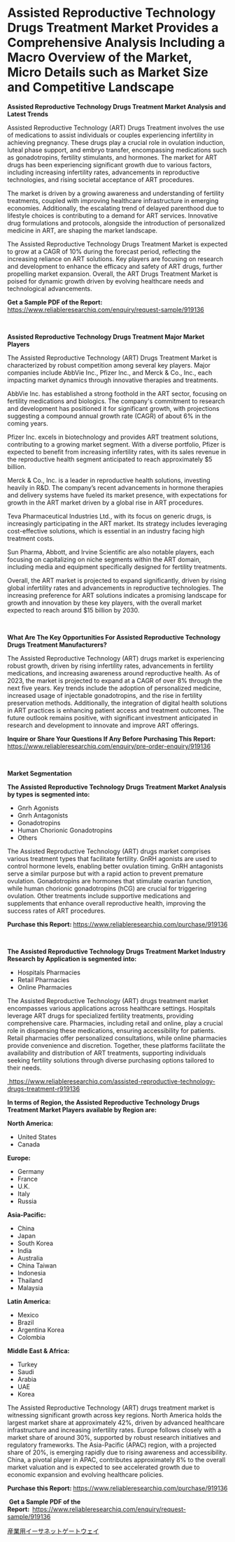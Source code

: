 <p><h1>Assisted Reproductive Technology Drugs Treatment Market Provides a Comprehensive Analysis Including a Macro Overview of the Market, Micro Details such as Market Size and Competitive Landscape</h1></p><p><strong>Assisted Reproductive Technology Drugs Treatment Market Analysis and Latest Trends</strong></p>
<p><p>Assisted Reproductive Technology (ART) Drugs Treatment involves the use of medications to assist individuals or couples experiencing infertility in achieving pregnancy. These drugs play a crucial role in ovulation induction, luteal phase support, and embryo transfer, encompassing medications such as gonadotropins, fertility stimulants, and hormones. The market for ART drugs has been experiencing significant growth due to various factors, including increasing infertility rates, advancements in reproductive technologies, and rising societal acceptance of ART procedures.</p><p>The market is driven by a growing awareness and understanding of fertility treatments, coupled with improving healthcare infrastructure in emerging economies. Additionally, the escalating trend of delayed parenthood due to lifestyle choices is contributing to a demand for ART services. Innovative drug formulations and protocols, alongside the introduction of personalized medicine in ART, are shaping the market landscape.</p><p>The Assisted Reproductive Technology Drugs Treatment Market is expected to grow at a CAGR of 10% during the forecast period, reflecting the increasing reliance on ART solutions. Key players are focusing on research and development to enhance the efficacy and safety of ART drugs, further propelling market expansion. Overall, the ART Drugs Treatment Market is poised for dynamic growth driven by evolving healthcare needs and technological advancements.</p></p>
<p><strong>Get a Sample PDF of the Report:&nbsp;</strong> <a href="https://www.reliableresearchiq.com/enquiry/request-sample/919136?utm_campaign=1082&utm_medium=2&utm_source=Github&utm_content=ia&utm_term=03032025&utm_id=assisted-reproductive-technology-drugs-treatment">https://www.reliableresearchiq.com/enquiry/request-sample/919136</a></p>
<p>&nbsp;</p>
<p><strong>Assisted Reproductive Technology Drugs Treatment Major Market Players</strong></p>
<p><p>The Assisted Reproductive Technology (ART) Drugs Treatment Market is characterized by robust competition among several key players. Major companies include AbbVie Inc., Pfizer Inc., and Merck & Co., Inc., each impacting market dynamics through innovative therapies and treatments.</p><p>AbbVie Inc. has established a strong foothold in the ART sector, focusing on fertility medications and biologics. The company's commitment to research and development has positioned it for significant growth, with projections suggesting a compound annual growth rate (CAGR) of about 6% in the coming years.</p><p>Pfizer Inc. excels in biotechnology and provides ART treatment solutions, contributing to a growing market segment. With a diverse portfolio, Pfizer is expected to benefit from increasing infertility rates, with its sales revenue in the reproductive health segment anticipated to reach approximately $5 billion.</p><p>Merck & Co., Inc. is a leader in reproductive health solutions, investing heavily in R&D. The company’s recent advancements in hormone therapies and delivery systems have fueled its market presence, with expectations for growth in the ART market driven by a global rise in ART procedures.</p><p>Teva Pharmaceutical Industries Ltd., with its focus on generic drugs, is increasingly participating in the ART market. Its strategy includes leveraging cost-effective solutions, which is essential in an industry facing high treatment costs.</p><p>Sun Pharma, Abbott, and Irvine Scientific are also notable players, each focusing on capitalizing on niche segments within the ART domain, including media and equipment specifically designed for fertility treatments.</p><p>Overall, the ART market is projected to expand significantly, driven by rising global infertility rates and advancements in reproductive technologies. The increasing preference for ART solutions indicates a promising landscape for growth and innovation by these key players, with the overall market expected to reach around $15 billion by 2030.</p></p>
<p>&nbsp;</p>
<p><strong>What Are The Key Opportunities For Assisted Reproductive Technology Drugs Treatment Manufacturers?</strong></p>
<p><p>The Assisted Reproductive Technology (ART) drugs market is experiencing robust growth, driven by rising infertility rates, advancements in fertility medications, and increasing awareness around reproductive health. As of 2023, the market is projected to expand at a CAGR of over 8% through the next five years. Key trends include the adoption of personalized medicine, increased usage of injectable gonadotropins, and the rise in fertility preservation methods. Additionally, the integration of digital health solutions in ART practices is enhancing patient access and treatment outcomes. The future outlook remains positive, with significant investment anticipated in research and development to innovate and improve ART offerings.</p></p>
<p><strong>Inquire or Share Your Questions If Any Before Purchasing This Report:</strong> <a href="https://www.reliableresearchiq.com/enquiry/pre-order-enquiry/919136?utm_campaign=1082&utm_medium=2&utm_source=Github&utm_content=ia&utm_term=03032025&utm_id=assisted-reproductive-technology-drugs-treatment">https://www.reliableresearchiq.com/enquiry/pre-order-enquiry/919136</a></p>
<p>&nbsp;</p>
<p><strong>Market Segmentation</strong></p>
<p><strong>The Assisted Reproductive Technology Drugs Treatment Market Analysis by types is segmented into:</strong></p>
<p><ul><li>Gnrh Agonists</li><li>Gnrh Antagonists</li><li>Gonadotropins</li><li>Human Chorionic Gonadotropins</li><li>Others</li></ul></p>
<p><p>The Assisted Reproductive Technology (ART) drugs market comprises various treatment types that facilitate fertility. GnRH agonists are used to control hormone levels, enabling better ovulation timing. GnRH antagonists serve a similar purpose but with a rapid action to prevent premature ovulation. Gonadotropins are hormones that stimulate ovarian function, while human chorionic gonadotropins (hCG) are crucial for triggering ovulation. Other treatments include supportive medications and supplements that enhance overall reproductive health, improving the success rates of ART procedures.</p></p>
<p><strong>Purchase this Report:&nbsp;</strong><a href="https://www.reliableresearchiq.com/purchase/919136?utm_campaign=1082&utm_medium=2&utm_source=Github&utm_content=ia&utm_term=03032025&utm_id=assisted-reproductive-technology-drugs-treatment">https://www.reliableresearchiq.com/purchase/919136</a></p>
<p>&nbsp;</p>
<p><strong>The Assisted Reproductive Technology Drugs Treatment Market Industry Research by Application is segmented into:</strong></p>
<p><ul><li>Hospitals Pharmacies</li><li>Retail Pharmacies</li><li>Online Pharmacies</li></ul></p>
<p><p>The Assisted Reproductive Technology (ART) drugs treatment market encompasses various applications across healthcare settings. Hospitals leverage ART drugs for specialized fertility treatments, providing comprehensive care. Pharmacies, including retail and online, play a crucial role in dispensing these medications, ensuring accessibility for patients. Retail pharmacies offer personalized consultations, while online pharmacies provide convenience and discretion. Together, these platforms facilitate the availability and distribution of ART treatments, supporting individuals seeking fertility solutions through diverse purchasing options tailored to their needs.</p></p>
<p><a href="https://www.reliableresearchiq.com/assisted-reproductive-technology-drugs-treatment-r919136?utm_campaign=1082&utm_medium=2&utm_source=Github&utm_content=ia&utm_term=03032025&utm_id=assisted-reproductive-technology-drugs-treatment">&nbsp;https://www.reliableresearchiq.com/assisted-reproductive-technology-drugs-treatment-r919136</a></p>
<p><strong>In terms of Region, the Assisted Reproductive Technology Drugs Treatment Market Players available by Region are:</strong></p>
<p>
    <p> <strong> North America: </strong>
        <ul>
            <li>United States</li>
            <li>Canada</li>
        </ul>
        </p> 
    <p> <strong> Europe: </strong>
        <ul>
            <li>Germany</li>
            <li>France</li>
            <li>U.K.</li>
            <li>Italy</li>
            <li>Russia</li>
        </ul>
        </p> 
    <p> <strong> Asia-Pacific: </strong>
        <ul>
            <li>China</li>
            <li>Japan</li>
            <li>South Korea</li>
            <li>India</li>
            <li>Australia</li>
            <li>China Taiwan</li>
            <li>Indonesia</li>
            <li>Thailand</li>
            <li>Malaysia</li>
        </ul>
        </p> 
    <p> <strong> Latin America: </strong>
        <ul>
            <li>Mexico</li>
            <li>Brazil</li>
            <li>Argentina Korea</li>
            <li>Colombia</li>
        </ul>
        </p> 
    <p> <strong> Middle East & Africa: </strong>
        <ul>
            <li>Turkey</li>
            <li>Saudi</li>
            <li>Arabia</li>
            <li>UAE</li>
            <li>Korea</li>
        </ul>
    </p>
    </p>
<p><p>The Assisted Reproductive Technology (ART) drugs treatment market is witnessing significant growth across key regions. North America holds the largest market share at approximately 42%, driven by advanced healthcare infrastructure and increasing infertility rates. Europe follows closely with a market share of around 30%, supported by robust research initiatives and regulatory frameworks. The Asia-Pacific (APAC) region, with a projected share of 20%, is emerging rapidly due to rising awareness and accessibility. China, a pivotal player in APAC, contributes approximately 8% to the overall market valuation and is expected to see accelerated growth due to economic expansion and evolving healthcare policies.</p></p>
<p><strong>Purchase this Report: </strong><a href="https://www.reliableresearchiq.com/purchase/919136?utm_campaign=1082&utm_medium=2&utm_source=Github&utm_content=ia&utm_term=03032025&utm_id=assisted-reproductive-technology-drugs-treatment">https://www.reliableresearchiq.com/purchase/919136</a></p>
<p>&nbsp;<strong>Get a Sample PDF of the Report:&nbsp;&nbsp;</strong><a href="https://www.reliableresearchiq.com/enquiry/request-sample/919136?utm_campaign=1082&utm_medium=2&utm_source=Github&utm_content=ia&utm_term=03032025&utm_id=assisted-reproductive-technology-drugs-treatment">https://www.reliableresearchiq.com/enquiry/request-sample/919136</a></p>
<p><strong></strong></p>
<p><p><a href="https://github.com/lababdou/Market-Research-Report-List-6/blob/main/324486840793.md?utm_campaign=1082&utm_medium=2&utm_source=Github&utm_content=ia&utm_term=03032025&utm_id=assisted-reproductive-technology-drugs-treatment">産業用イーサネットゲートウェイ</a></p></p>